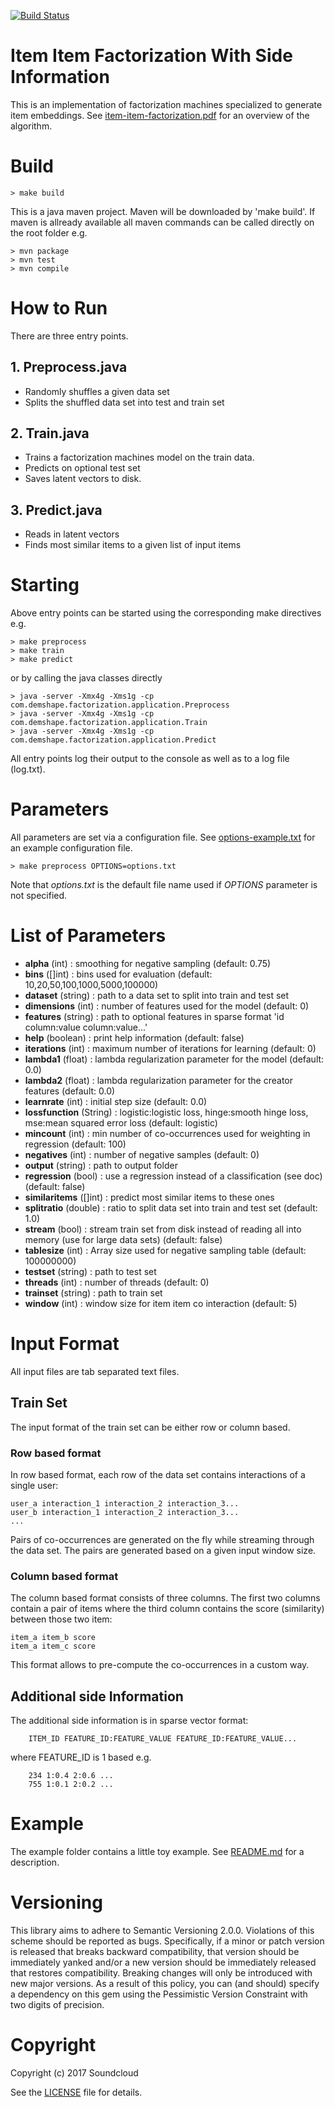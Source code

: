 [![Build Status](https://travis-ci.org/soundcloud/item-item-factorization.svg?branch=master)](https://travis-ci.org/soundcloud/item-item-factorization)

# Item Item Factorization With Side Information
This is an implementation of factorization machines specialized to generate item embeddings.
See [item-item-factorization.pdf](http://www.arxiv.org) for an overview of the algorithm.
# Build
	> make build

This is a java maven project. Maven will be downloaded by 'make build'. If maven is allready available all maven commands can be called directly on the root folder e.g.

	> mvn package
	> mvn test
	> mvn compile

# How to Run
There are three entry points.
## 1. Preprocess.java
- Randomly shuffles a given data set
- Splits the shuffled data set into test and train set

## 2. Train.java
- Trains a factorization machines model on the train data.
- Predicts on optional test set
- Saves latent vectors to disk.

## 3. Predict.java
- Reads in latent vectors
- Finds most similar items to a given list of input items

# Starting
Above entry points can be started using the corresponding make directives e.g.

	> make preprocess
	> make train
	> make predict

or by calling the java classes directly

    > java -server -Xmx4g -Xms1g -cp com.demshape.factorization.application.Preprocess
    > java -server -Xmx4g -Xms1g -cp com.demshape.factorization.application.Train
    > java -server -Xmx4g -Xms1g -cp com.demshape.factorization.application.Predict

All entry points log their output to the console as well as to a log file (log.txt).

# Parameters
All parameters are set via a configuration file. See [options-example.txt](options-example.txt) for an example configuration file.

	> make preprocess OPTIONS=options.txt

Note that *options.txt* is the default file name used if *OPTIONS* parameter is not specified.

# List of Parameters

- **alpha** (int)           : smoothing for negative sampling (default: 0.75)
- **bins** ([]int)          : bins used for evaluation (default: 10,20,50,100,1000,5000,100000)
- **dataset** (string)      : path to a data set to split into train and test set
- **dimensions** (int)      : number of features used for the model (default: 0)
- **features** (string)     : path to optional features in sparse format 'id											 column:value column:value...'
- **help** (boolean)        : print help information (default: false)
- **iterations** (int)      : maximum number of iterations for learning (default: 0)
- **lambda1** (float)       : lambda regularization parameter for the model											 (default: 0.0)
- **lambda2** (float)       : lambda regularization parameter for the creator										 features (default: 0.0)
- **learnrate** (int)       : initial step size (default: 0.0)
- **lossfunction** (String) : logistic:logistic loss, hinge:smooth hinge loss,
												 mse:mean squared error loss (default: logistic)
- **mincount** (int)        : min number of co-occurrences used for weighting in
												 regression (default: 100)
- **negatives** (int)       : number of negative samples (default: 0)
- **output** (string)       : path to output folder
- **regression** (bool)     : use a regression instead of a classification (see
												 doc) (default: false)
- **similaritems** ([]int)  : predict most similar items to these ones
- **splitratio** (double)   : ratio to split data set into train and test set
												 (default: 1.0)
- **stream** (bool)         : stream train set from disk instead of reading all
												 into memory (use for large data sets) (default: false)
- **tablesize** (int)       : Array size used for negative sampling table (default:
												 100000000)
- **testset** (string)      : path to test set
- **threads** (int)         : number of threads (default: 0)
- **trainset** (string)     : path to train set
- **window** (int)          : window size for item item co interaction (default: 5)

# Input Format
All input files are tab separated text files.
## Train Set
The input format of the train set can be either row or column based.

### Row based format
In row based format, each row of the data set contains interactions of a single user:

    user_a interaction_1 interaction_2 interaction_3...
    user_b interaction_1 interaction_2 interaction_3...
    ...
Pairs of co-occurrences are generated on the fly while streaming through the data set.
The pairs are generated based on a given input window size.

### Column based format
The column based format consists of three columns. The first two columns contain a pair of items where the third
 column contains the score (similarity) between those two item:

    item_a item_b score
    item_a item_c score

This format allows to pre-compute the co-occurrences in a custom way.

## Additional side Information
The additional side information is in sparse vector format:

		ITEM_ID FEATURE_ID:FEATURE_VALUE FEATURE_ID:FEATURE_VALUE...

where FEATURE_ID is 1 based e.g.

		234 1:0.4 2:0.6 ...
		755 1:0.1 2:0.2 ...

# Example
The example folder contains a little toy example. See [README.md](example/README.md) for a description.

# Versioning
This library aims to adhere to Semantic Versioning 2.0.0. Violations of this scheme should be reported as bugs.
Specifically, if a minor or patch version is released that breaks backward compatibility, that version should be
immediately yanked and/or a new version should be immediately released that restores compatibility.
Breaking changes will only be introduced with new major versions.
As a result of this policy, you can (and should) specify a dependency on this gem using the Pessimistic Version
Constraint with two digits of precision.

# Copyright

Copyright (c) 2017 Soundcloud

See the [LICENSE](LICENSE.txt) file for details.
